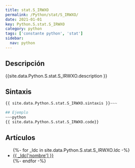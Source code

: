 ```yaml
---
title: stat.S_IRWXO
permalink: /Python/stat/S_IRWXO/
date: 2021-01-01
key: Python.S.stat.S_IRWXO
category: python
tags: ['constante python', 'stat']
sidebar: 
  nav: python
---
```


## Descripción
{{site.data.Python.S.stat.S_IRWXO.description }}

## Sintaxis
~~~python
{{ site.data.Python.S.stat.S_IRWXO.sintaxis }}~~~

## Ejemplo
~~~python
{{ site.data.Python.S.stat.S_IRWXO.code}}
~~~

## Artículos
<ul>
{%- for _ldc in site.data.Python.S.stat.S_IRWXO.ldc -%}
   <li>
       <a href="{{_ldc['url'] }}">{{ _ldc['nombre'] }}</a>
   </li>
{%- endfor -%}
</ul>
